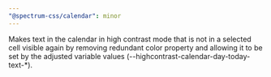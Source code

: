 ```yaml
---
"@spectrum-css/calendar": minor
---
```


Makes text in the calendar in high contrast mode that is not in a selected cell visible again by removing redundant color property and allowing it to be set by the adjusted variable values (--highcontrast-calendar-day-today-text-\*).
